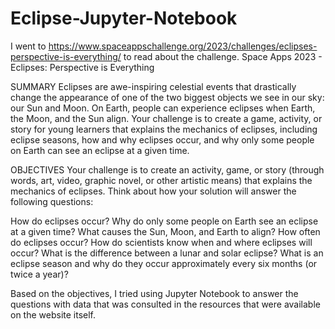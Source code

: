 # Eclipse-Jupyter-Notebook

I went to https://www.spaceappschallenge.org/2023/challenges/eclipses-perspective-is-everything/ to read about the challenge.
Space Apps 2023 - Eclipses: Perspective is Everything

SUMMARY
Eclipses are awe-inspiring celestial events that drastically change the appearance of one of the two biggest objects we see in our sky: our Sun and Moon.
On Earth, people can experience eclipses when Earth, the Moon, and the Sun align. 
Your challenge is to create a game, activity, or story for young learners that explains the mechanics of eclipses,
including eclipse seasons, how and why eclipses occur, and why only some people on Earth can see an eclipse at a given time.

OBJECTIVES
Your challenge is to create an activity, game, or story (through words, art, video, graphic novel, or other artistic means) that explains the mechanics of eclipses.
Think about how your solution will answer the following questions:

How do eclipses occur?
Why do only some people on Earth see an eclipse at a given time?
What causes the Sun, Moon, and Earth to align?
How often do eclipses occur?
How do scientists know when and where eclipses will occur?
What is the difference between a lunar and solar eclipse?
What is an eclipse season and why do they occur approximately every six months (or twice a year)?

Based on the objectives, I tried using Jupyter Notebook to answer the questions with data that was consulted in the resources that were available on the website itself.
